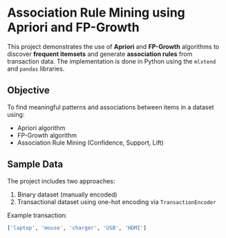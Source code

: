 # Association Rule Mining using Apriori and FP-Growth

This project demonstrates the use of **Apriori** and **FP-Growth** algorithms to discover **frequent itemsets** and generate **association rules** from transaction data. The implementation is done in Python using the `mlxtend` and `pandas` libraries.

## Objective

To find meaningful patterns and associations between items in a dataset using:
- Apriori algorithm
- FP-Growth algorithm
- Association Rule Mining (Confidence, Support, Lift)

## Sample Data

The project includes two approaches:
1. Binary dataset (manually encoded)
2. Transactional dataset using one-hot encoding via `TransactionEncoder`

Example transaction:
```python
['laptop', 'mouse', 'charger', 'USB', 'HDMI']
